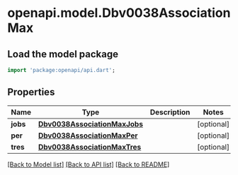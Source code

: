 # openapi.model.Dbv0038AssociationMax

## Load the model package
```dart
import 'package:openapi/api.dart';
```

## Properties
Name | Type | Description | Notes
------------ | ------------- | ------------- | -------------
**jobs** | [**Dbv0038AssociationMaxJobs**](Dbv0038AssociationMaxJobs.md) |  | [optional] 
**per** | [**Dbv0038AssociationMaxPer**](Dbv0038AssociationMaxPer.md) |  | [optional] 
**tres** | [**Dbv0038AssociationMaxTres**](Dbv0038AssociationMaxTres.md) |  | [optional] 

[[Back to Model list]](../README.md#documentation-for-models) [[Back to API list]](../README.md#documentation-for-api-endpoints) [[Back to README]](../README.md)


